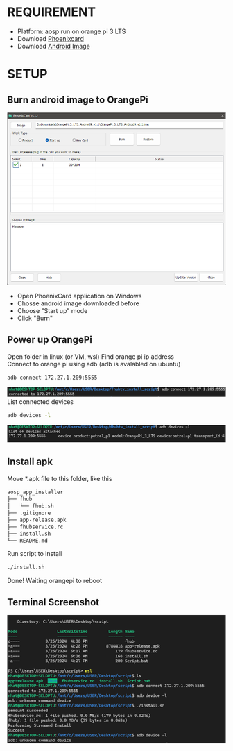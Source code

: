 # REQUIREMENT
- Platform: aosp run on orange pi 3 LTS
- Download [Phoenixcard](https://drive.google.com/drive/folders/1ui3vkKAu7Nl-iJuFJqJG2kJVB4CAzN8N)
- Download [Android Image](https://drive.google.com/drive/folders/1GPYZedwITu3139VuEBgnMDsKReyw3ZCs)  
# SETUP
## Burn android image to OrangePi
![alt text](image-1.png)
- Open PhoenixCard application on Windows
- Chosse android image downloaded before
- Choose "Start up" mode
- Click "Burn"
## Power up OrangePi
Open folder in linux (or VM, wsl)
Find orange pi ip address  
Connect to orange pi using adb (adb is avalabled on ubuntu)
```sh
adb connect 172.27.1.209:5555
```
![alt text](image-2.png)  
List connected devices
```sh
adb devices -l
```
![alt text](image-3.png)
## Install apk
Move *.apk file to this folder, like this
```
aosp_app_installer
├── fhub
│   └── fhub.sh
├── .gitignore
├── app-release.apk
├── fhubservice.rc
├── install.sh
└── README.md
```
Run script to install
```sh
./install.sh
```
Done! Waiting orangepi to reboot

## Terminal Screenshot
![alt text](image.png)